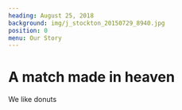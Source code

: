 ```yaml
---
heading: August 25, 2018
background: img/j_stockton_20150729_8940.jpg
position: 0
menu: Our Story
---
```


# A match made in heaven

We like donuts